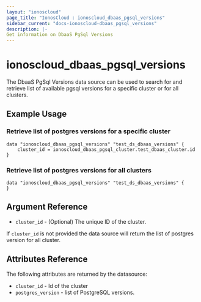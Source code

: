 ```yaml
---
layout: "ionoscloud"
page_title: "IonosCloud : ionoscloud_dbaas_pgsql_versions"
sidebar_current: "docs-ionoscloud-dbaas_pgsql_versions"
description: |-
Get information on DbaaS PgSql Versions
---
```


# ionoscloud\_dbaas_pgsql_versions

The DbaaS PgSql Versions data source can be used to search for and retrieve list of available pgsql versions for a specific cluster or for all clusters.

## Example Usage

### Retrieve list of postgres versions for a specific cluster
```hcl
data "ionoscloud_dbaas_pgsql_versions" "test_ds_dbaas_versions" {
	cluster_id = ionoscloud_dbaas_pgsql_cluster.test_dbaas_cluster.id
}
```

### Retrieve list of postgres versions for all clusters
```hcl
data "ionoscloud_dbaas_pgsql_versions" "test_ds_dbaas_versions" {
}
```

## Argument Reference

* `cluster_id` - (Optional) The unique ID of the cluster.

If `cluster_id` is not provided the data source will return the list of postgres version for all cluster.

## Attributes Reference

The following attributes are returned by the datasource:

* `cluster_id` - Id of the cluster
* `postgres_version` - list of PostgreSQL versions.